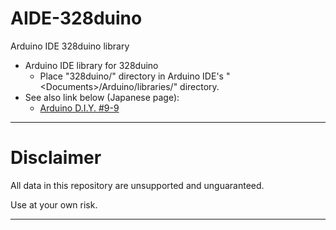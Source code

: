 # AIDE-328duino
Arduino IDE 328duino library

- Arduino IDE library for 328duino
	- Place "328duino/" directory in Arduino IDE's "\<Documents\>/Arduino/libraries/" directory.
- See also link below (Japanese page):
  - [Arduino D.I.Y. #9-9](http://hello.world.coocan.jp/ARDUINO9/arduino9_9.html)

--------
# Disclaimer
 All data in this repository are unsupported and unguaranteed.

 Use at your own risk.

--------
